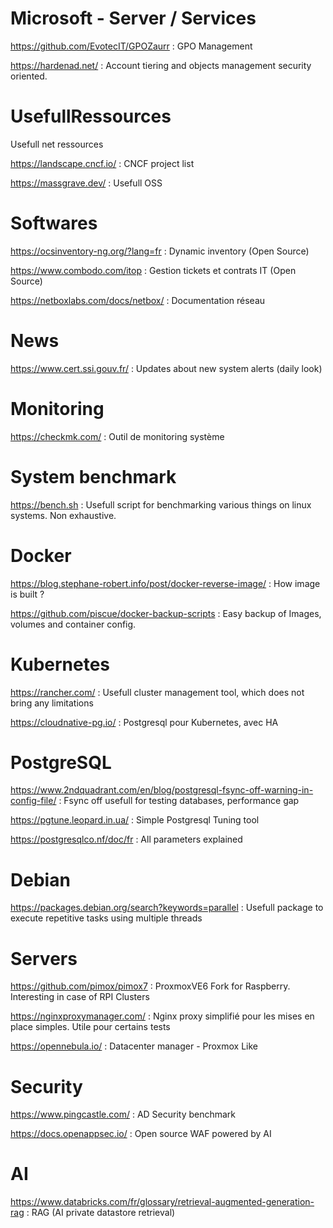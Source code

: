 # Microsoft - Server / Services

https://github.com/EvotecIT/GPOZaurr : GPO Management

https://hardenad.net/ : Account tiering and objects management security oriented.

# UsefullRessources

Usefull net ressources

https://landscape.cncf.io/ : CNCF project list

https://massgrave.dev/ : Usefull OSS

# Softwares

https://ocsinventory-ng.org/?lang=fr : Dynamic inventory (Open Source)

https://www.combodo.com/itop : Gestion tickets et contrats IT (Open Source)

https://netboxlabs.com/docs/netbox/ : Documentation réseau

# News
https://www.cert.ssi.gouv.fr/ : Updates about new system alerts (daily look)

# Monitoring

https://checkmk.com/ : Outil de monitoring système

# System benchmark
https://bench.sh : Usefull script for benchmarking various things on linux systems. Non exhaustive.

# Docker
https://blog.stephane-robert.info/post/docker-reverse-image/ : How image is built ?

https://github.com/piscue/docker-backup-scripts : Easy backup of Images, volumes and container config.

# Kubernetes
https://rancher.com/ : Usefull cluster management tool, which does not bring any limitations

https://cloudnative-pg.io/ : Postgresql pour Kubernetes, avec HA

# PostgreSQL
https://www.2ndquadrant.com/en/blog/postgresql-fsync-off-warning-in-config-file/ : Fsync off usefull for testing databases, performance gap

https://pgtune.leopard.in.ua/ : Simple Postgresql Tuning tool

https://postgresqlco.nf/doc/fr : All parameters explained

# Debian

https://packages.debian.org/search?keywords=parallel : Usefull package to execute repetitive tasks using multiple threads

# Servers

https://github.com/pimox/pimox7 : ProxmoxVE6 Fork for Raspberry. Interesting in case of RPI Clusters

https://nginxproxymanager.com/ : Nginx proxy simplifié pour les mises en place simples. Utile pour certains tests

https://opennebula.io/ : Datacenter manager - Proxmox Like

# Security

https://www.pingcastle.com/ : AD Security benchmark

https://docs.openappsec.io/ : Open source WAF powered by AI

# AI

https://www.databricks.com/fr/glossary/retrieval-augmented-generation-rag : RAG (AI private datastore retrieval)
